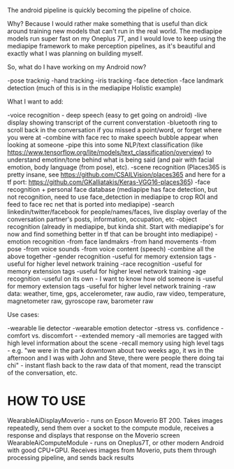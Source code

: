 The android pipeline is quickly becoming the pipeline of choice. 

Why? Because I would rather make something that is useful than dick around training new models that can't run in the real world. The mediapipe models run super fast on my Oneplus 7T, and I would love to keep using the mediapipe framework to make perception pipelines, as it's beautiful and exactly what I was planning on building myself.

So, what do I have working on my Android now?

-pose tracknig
-hand tracking
-iris tracking
-face detection
-face landmark detection
(much of this is in the mediapipe Holistic example)

What I want to add:

-voice recognition - deep speech (easy to get going on android)
    -live display showing transcript of the current converstation
        -bluetooth ring to scroll back in the conversation if you missed a point/word, or forget where you were at
        -combine with face rec to make speech bubble appear when looking at someone
    -pipe this into some NLP/text classification (like https://www.tensorflow.org/lite/models/text_classification/overview) to understand emotinn/tone behind what is being said (and pair with facial emotion, body language (from pose), etc).
-scene recognition (Places365 is pretty insane, see https://github.com/CSAILVision/places365 and here for a tf port: https://github.com/GKalliatakis/Keras-VGG16-places365)
-face recognition + personal face database (mediapipe has face detection, but not recognition, need to use face_detection in mediapipe to crop ROI and feed to face rec net that is ported into mediapipe)
    -search linkedin/twitter/facebook for people/names/faces, live display overlay of the conversation partner's posts, information, occupation, etc
-object recognition (already in mediapipe, but kinda shit. Start with mediapipe's for now and find something better in tf that can be brought into mediapipe)
-emotion recognition
    -from face landmakrs
    -from hand movements
    -from pose
    -from voice sounds
    -from voice content (speech)
    -combine all the above together
-gender recognition
    -useful for memory extension tags
    -useful for higher level network training
-race recognition
    -useful for memory extension tags
    -useful for higher level network training
-age recognition 
    -useful on its own - I want to know how old someone is
    -useful for memory extension tags
    -useful for higher level network training
-raw data: weather, time, gps, accelerometer, raw audio, raw video, temperature, magnetometer raw, gyroscope raw, barometer raw 

Use cases:

-wearable lie detector
-wearable emotion detector
    -stress vs. confidence
    -comfort vs. discomfort
    -
-extended memory
    -all memories are tagged with high level information about the scene
    -recall memory using high level tags - e.g. "we were in the park downtown about two weeks ago, it ws in the afternoon and I was with John and Steve, there were people there doing tai chi" - instant flash back to the raw data of that moment, read the transcipt of the conversation, etc.
    
# HOW TO USE

WearableAiDisplayMoverio - runs on Epson Moverio BT 200. Takes images repeatedly, send them over a socket to the compute module, receives a response and displays that response on the Moverio screen
WearableAiComputeModule - runs on Oneplus7T, or other modern Android with good CPU+GPU. Receives images from Moverio, puts them through processing pipeline, and sends back results
